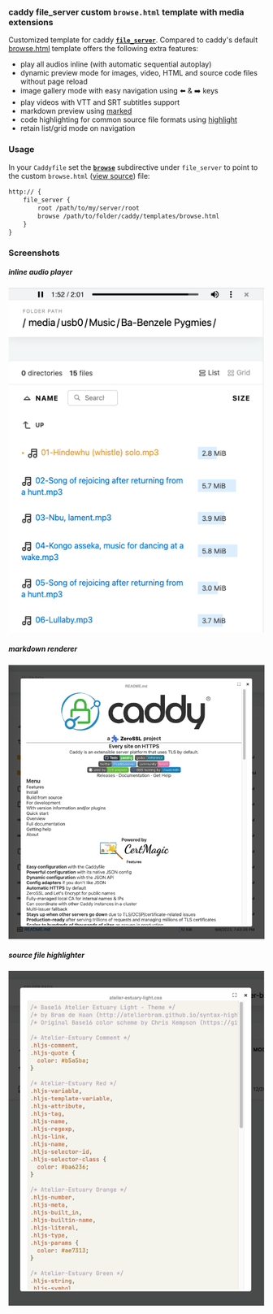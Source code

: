 ### caddy file_server custom `browse.html` template with media extensions

Customized template for caddy [**`file_server`**](https://caddyserver.com/docs/caddyfile/directives/file_server). Compared to caddy's default [browse.html](https://github.com/caddyserver/caddy/blob/master/modules/caddyhttp/fileserver/browse.html) template offers the following extra features:

- play all audios inline (with automatic sequential autoplay)
- dynamic preview mode for images, video, HTML and source code files without page reload
- image gallery mode with easy navigation using :arrow_left: & :arrow_right: keys
- play videos with VTT and SRT subtitles support
- markdown preview using [marked](https://github.com/markedjs/marked)
- code highlighting for common source file formats using [highlight](https://github.com/highlightjs/highlight.js)
- retain list/grid mode on navigation

### Usage

In your `Caddyfile` set the [**`browse`**](https://caddyserver.com/docs/caddyfile/directives/file_server#syntax) subdirective under `file_server` to point to the custom `browse.html` ([view source](https://github.com/glowinthedark/caddy-file-server-browse-extension/blob/master/browse.html)) file:

```Caddyfile
http:// {
    file_server {
        root /path/to/my/server/root
        browse /path/to/folder/caddy/templates/browse.html
    }
}
```
### Screenshots

##### inline audio player 
![](img/caddy_file_server.png)

##### markdown renderer
![](img/caddy_file_server_markdown.png)

##### source file highlighter
![](img/caddy_file_server_highlight.png)
